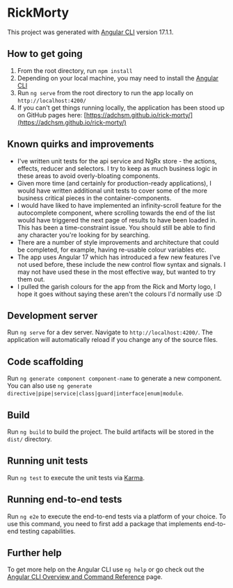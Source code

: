 # RickMorty

This project was generated with [Angular CLI](https://github.com/angular/angular-cli) version 17.1.1.

## How to get going

1. From the root directory, run `npm install`
2. Depending on your local machine, you may need to install the [Angular CLI](https://angular.io/guide/setup-local#install-the-angular-cli)
3. Run `ng serve` from the root directory to run the app locally on `http://localhost:4200/`
4. If you can't get things running locally, the application has been stood up on GitHub pages here: [https://adchsm.github.io/rick-morty/](https://adchsm.github.io/rick-morty/)

## Known quirks and improvements

- I've written unit tests for the api service and NgRx store - the actions, effects, reducer and selectors. I try to keep as much business logic in these areas to avoid overly-bloating components.
- Given more time (and certainly for production-ready applications), I would have written additional unit tests to cover some of the more business critical pieces in the container-components.
- I would have liked to have implemented an infinity-scroll feature for the autocomplete component, where scrolling towards the end of the list would have triggered the next page of results to have been loaded in. This has been a time-constraint issue. You should still be able to find any character you're looking for by searching.
- There are a number of style improvements and architecture that could be completed, for example, having re-usable colour variables etc.
- The app uses Angular 17 which has introduced a few new features I've not used before, these include the new control flow syntax and signals. I may not have used these in the most effective way, but wanted to try them out.
- I pulled the garish colours for the app from the Rick and Morty logo, I hope it goes without saying these aren't the colours I'd normally use :D

## Development server

Run `ng serve` for a dev server. Navigate to `http://localhost:4200/`. The application will automatically reload if you change any of the source files.

## Code scaffolding

Run `ng generate component component-name` to generate a new component. You can also use `ng generate directive|pipe|service|class|guard|interface|enum|module`.

## Build

Run `ng build` to build the project. The build artifacts will be stored in the `dist/` directory.

## Running unit tests

Run `ng test` to execute the unit tests via [Karma](https://karma-runner.github.io).

## Running end-to-end tests

Run `ng e2e` to execute the end-to-end tests via a platform of your choice. To use this command, you need to first add a package that implements end-to-end testing capabilities.

## Further help

To get more help on the Angular CLI use `ng help` or go check out the [Angular CLI Overview and Command Reference](https://angular.io/cli) page.
